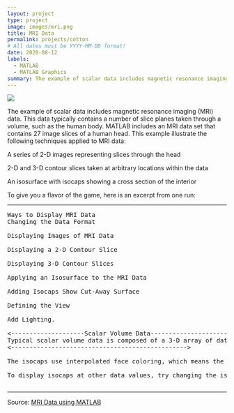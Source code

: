 ```yaml
---
layout: project
type: project
image: images/mri.png
title: MRI Data
permalink: projects/cotton
# All dates must be YYYY-MM-DD format!
date: 2020-08-12
labels:
  - MATLAB
  - MATLAB Graphics
summary: The example of scalar data includes magnetic resonance imaging (MRI) data. This data typically contains a number of slice planes taken through a volume, such as the human body. MATLAB includes an MRI data set that contains 27 image slices of a human head.
---
```


<img class="ui image" src="{{ site.baseurl }}/images/mri.png">

The example of scalar data includes magnetic resonance imaging (MRI) data. This data typically contains a number of slice planes taken through a volume, such as the human body. MATLAB includes an MRI data set that contains 27 image slices of a human head. This example illustrate the following techniques applied to MRI data:

A series of 2-D images representing slices through the head

2-D and 3-D contour slices taken at arbitrary locations within the data

An isosurface with isocaps showing a cross section of the interior

To give you a flavor of the game, here is an excerpt from one run:

<hr>

<pre>
Ways to Display MRI Data
Changing the Data Format

Displaying Images of MRI Data

Displaying a 2-D Contour Slice

Displaying 3-D Contour Slices

Applying an Isosurface to the MRI Data

Adding Isocaps Show Cut-Away Surface

Defining the View

Add Lighting.

<--------------------Scalar Volume Data------------------------>
Typical scalar volume data is composed of a 3-D array of data and three coordinate arrays of the same dimensions. The coordinate arrays specify the x-, y-, and z-coordinates for each data point.
<------------------------------------------------>

The isocaps use interpolated face coloring, which means the figure colormap determines the coloring of the patch. This example uses the colormap supplied with the data.

To display isocaps at other data values, try changing the isosurface value or use the subvolume command

</pre>

<hr>

Source: <a href="https://github.com/attaullahshafiq10/Display-MRI-Data"><i class="large github icon "></i>MRI Data using MATLAB</a>

